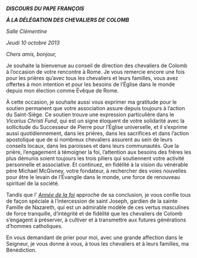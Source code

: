 ***DISCOURS DU PAPE FRANÇOIS***

***À LA DÉLÉGATION DES* *CHEVALIERS DE COLOMB***

*Salle Clémentine*

*Jeudi 10 octobre 2013*

*Chers amis, bonjour,*

Je souhaite la bienvenue au conseil de direction des chevaliers de Colomb à l’occasion de votre rencontre à Rome. Je vous remercie encore une fois pour les prières qu’avec tous les chevaliers et leurs familles, vous avez offertes à mon intention et pour les besoins de l’Église dans le monde depuis mon élection comme Évêque de Rome.

À cette occasion, je souhaite aussi vous exprimer ma gratitude pour le soutien permanent que votre association assure depuis toujours à l’action du Saint-Siège. Ce soutien trouve une expression particulière dans le *Vicarius Christi Fund*, qui est un signe éloquent de votre solidarité avec la sollicitude du Successeur de Pierre pour l’Église universelle, et il s’exprime aussi quotidiennement, dans les prières, dans les sacrifices et dans l’action apostolique que de si nombreux chevaliers assurent au sein de leurs conseils locaux, dans les paroisses et dans leurs communautés. Que la prière, l’engagement à témoigner la foi, l’attention aux besoins des frères les plus démunis soient toujours les trois piliers qui soutiennent votre activité personnelle et associative. Et continuez, en fidélité à la vision du vénérable père Michael McGivney, votre fondateur, à rechercher des voies nouvelles pour être le levain de l’Évangile dans le monde, une force de renouveau spirituel de la société.

Tandis que l’ *[Année de la foi](http://www.vatican.va/special/annus_fidei/index_fr.htm)* approche de sa conclusion, je vous confie tous de façon spéciale à l’intercession de saint Joseph, gardien de la sainte Famille de Nazareth, qui est un admirable modèle de ces vertus masculines de force tranquille, d’intégrité et de fidélité que les chevaliers de Colomb s’engagent à préserver, à cultiver et à transmettre aux futures générations d’hommes catholiques.

En vous demandant de prier pour moi, avec une grande affection dans le Seigneur, je vous donne à vous, à tous les chevaliers et à leurs familles, ma Bénédiction.